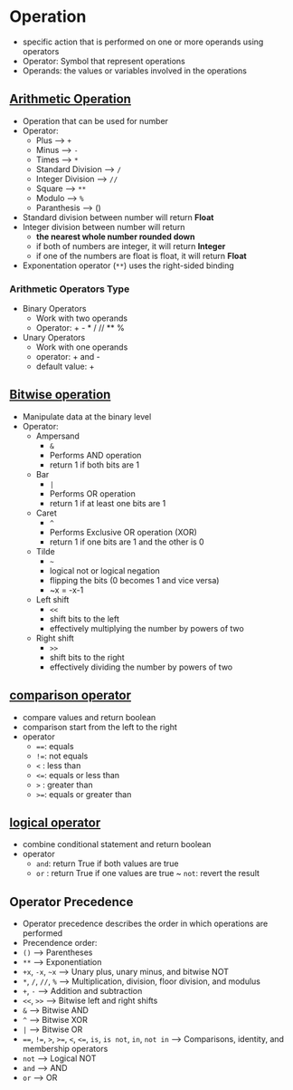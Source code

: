 # Operation
- specific action that is performed on one or more operands using operators
- Operator: Symbol that represent operations
- Operands: the values or variables involved in the operations

## [Arithmetic Operation](https://github.com/HidayatRivai2020/Python/tree/main/basic_operation/arithmetic_operation.py)
- Operation that can be used for number
- Operator:
    - Plus --> `+`
    - Minus --> `-`
    - Times --> `*`
    - Standard Division --> `/`
    - Integer Division --> `//`
    - Square --> `**`
    - Modulo --> `%`
    - Paranthesis --> ()
- Standard division between number will return **Float**
- Integer division between number will return
    - **the nearest whole number rounded down**
    - if both of numbers are integer, it will return **Integer**
    - if one of the numbers are float is float, it will return **Float**
- Exponentation operator (`**`) uses the right-sided binding
 
### Arithmetic Operators Type
- Binary Operators
    - Work with two operands
    - Operator: + - * / // ** %
- Unary Operators
    - Work with one operands
    - operator: + and -
    - default value: +

## [Bitwise operation](https://github.com/HidayatRivai2020/Python/tree/main/basic_operation/bitwise_operation.py)
- Manipulate data at the binary level
- Operator:
    - Ampersand
        - `&`
        - Performs AND operation
        - return 1 if both bits are 1 
    - Bar
        - `|`
        - Performs OR operation
        - return 1 if at least one bits are 1 
    - Caret
        - `^`
        - Performs Exclusive OR operation (XOR)
        - return 1 if one bits are 1 and the other is 0 
    - Tilde
        - `~`
        - logical not or logical negation
        - flipping the bits (0 becomes 1 and vice versa)
        - ~x = -x-1
    - Left shift
        - `<<`
        - shift bits to the left
        - effectively multiplying the number by powers of two
    - Right shift
        - `>>`
        - shift bits to the right
        - effectively dividing the number by powers of two
    
## [comparison operator](https://github.com/HidayatRivai2020/Python/tree/main/basic_operation/comparison_operator.py)
- compare values and return boolean
- comparison start from the left to the right
- operator
    - `==`: equals
    - `!=`: not equals
    - `<` : less than
    - `<=`: equals or less than
    - `>` : greater than
    - `>=`: equals or greater than

## [logical operator](https://github.com/HidayatRivai2020/Python/tree/main/basic_operation/logical_operator.py)
- combine conditional statement and return boolean
- operator
    - `and`: return True if both values are true
    - `or` : return True if one values are true
    ~ `not`: revert the result
 
## Operator Precedence
- Operator precedence describes the order in which operations are performed
- Precendence order:
- `()` --> Parentheses	
- `**` --> Exponentiation	
- `+x`, `-x`, `~x` --> Unary plus, unary minus, and bitwise NOT	
- `*`, `/`, `//`, `%` --> Multiplication, division, floor division, and modulus	
- `+`, `-` --> Addition and subtraction	
- `<<`, `>>` --> Bitwise left and right shifts	
- `&` --> Bitwise AND	
- `^` --> Bitwise XOR	
- `|` --> Bitwise OR	
- `==`, `!=`, `>`, `>=`, `<`, `<=`, `is`, `is not`, `in`, `not in` --> Comparisons, identity, and membership operators	
- `not` --> Logical NOT
- `and` --> AND
- `or` --> OR